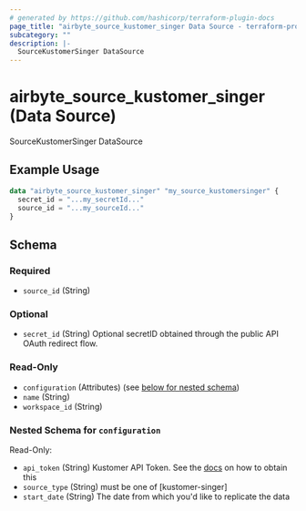 ```yaml
---
# generated by https://github.com/hashicorp/terraform-plugin-docs
page_title: "airbyte_source_kustomer_singer Data Source - terraform-provider-airbyte"
subcategory: ""
description: |-
  SourceKustomerSinger DataSource
---
```


# airbyte_source_kustomer_singer (Data Source)

SourceKustomerSinger DataSource

## Example Usage

```terraform
data "airbyte_source_kustomer_singer" "my_source_kustomersinger" {
  secret_id = "...my_secretId..."
  source_id = "...my_sourceId..."
}
```

<!-- schema generated by tfplugindocs -->
## Schema

### Required

- `source_id` (String)

### Optional

- `secret_id` (String) Optional secretID obtained through the public API OAuth redirect flow.

### Read-Only

- `configuration` (Attributes) (see [below for nested schema](#nestedatt--configuration))
- `name` (String)
- `workspace_id` (String)

<a id="nestedatt--configuration"></a>
### Nested Schema for `configuration`

Read-Only:

- `api_token` (String) Kustomer API Token. See the <a href="https://developer.kustomer.com/kustomer-api-docs/reference/authentication">docs</a> on how to obtain this
- `source_type` (String) must be one of [kustomer-singer]
- `start_date` (String) The date from which you'd like to replicate the data


